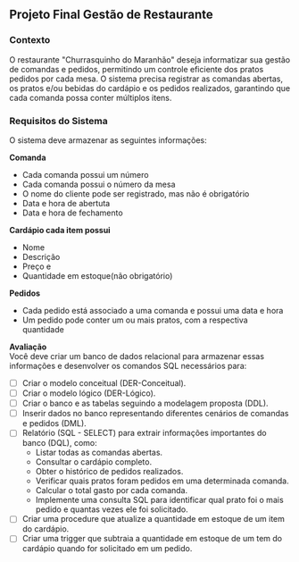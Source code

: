 ## Projeto Final Gestão de Restaurante  
### Contexto    
O restaurante "Churrasquinho do Maranhão" deseja informatizar sua gestão de comandas e pedidos, permitindo um controle eficiente dos pratos pedidos por cada mesa.
O sistema precisa registrar as comandas abertas, os pratos e/ou bebidas do cardápio e os pedidos realizados, garantindo que cada comanda possa conter múltiplos itens.  
  
### Requisitos do Sistema  
O sistema deve armazenar as seguintes informações:  
  
**Comanda**  
- Cada comanda possui um número  
- Cada comanda possui o número da mesa  
- O nome do cliente pode ser registrado, mas não é obrigatório  
- Data e hora de abertuta  
- Data e hora de fechamento  
  
**Cardápio cada item possui**  
- Nome
- Descrição
- Preço e 
- Quantidade em estoque(não obrigatório)  
  
**Pedidos**  
- Cada pedido está associado a uma comanda e possui uma data e hora  
- Um pedido pode conter um ou mais pratos, com a respectiva quantidade  
  
**Avaliação**  
Você deve criar um banco de dados relacional para armazenar essas informações e desenvolver os comandos SQL necessários para:  
- [ ] Criar o modelo conceitual (DER-Conceitual).  
- [ ] Criar o modelo lógico (DER-Lógico).  
- [ ] Criar o banco e as tabelas seguindo a modelagem proposta (DDL).  
- [ ] Inserir dados no banco representando diferentes cenários de comandas e pedidos (DML).    
- [ ] Relatório (SQL - SELECT) para extrair informações importantes do banco (DQL), como:  
	- Listar todas as comandas abertas.  
	- Consultar o cardápio completo.  
	- Obter o histórico de pedidos realizados.  
	- Verificar quais pratos foram pedidos em uma determinada comanda.  
	- Calcular o total gasto por cada comanda.  
	- Implemente uma consulta SQL para identificar qual prato foi o mais pedido e quantas vezes ele foi solicitado.  
- [ ] Criar uma procedure que atualize a quantidade em estoque de um item do cardápio.  
- [ ] Criar uma trigger que subtraia a quantidade em estoque de um tem do cardápio quando for solicitado em um pedido.
